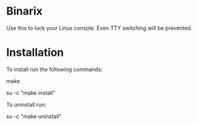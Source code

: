 # Binarix
Use this to lock your Linux console. Even TTY switching will be prevented.
# Installation
To install run the following commands:

make

su -c "make install"

To uninstall run:

su -c "make uninstall"
